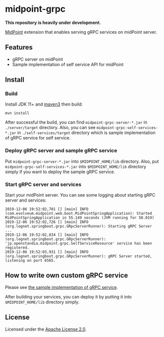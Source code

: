 # midpoint-grpc
**This repository is heavily under development.**

[MidPoint](https://github.com/Evolveum/midpoint) extension that enables serving gRPC services on midPoint server.

## Features

* gRPC server on midPoint
* Sample implementation of self service API for midPoint

## Install

### Build

Install JDK 11+ and [maven3](https://maven.apache.org/download.cgi) then build:

```
mvn install
```

After successful the build, you can find `midpoint-grpc-server-*.jar` in `./server/target` directory.
Also, you can see `midpoint-grpc-self-services-*.jar` in `./self-services/target` directory which is sample implementation of gRPC service for self service.

### Deploy gRPC server and sample gRPC service

Put `midpoint-grpc-server-*.jar` into `$MIDPOINT_HOME/lib` directory.
Also, put `midpoint-grpc-self-services-*.jar` into `$MIDPOINT_HOME/lib` directory simply
if you want to deploy the sample gRPC service.

### Start gRPC server and services

Start your midPoint server. You can see some logging about starting gRPC server and services:

```
2019-12-06 19:52:02,701 [] [main] INFO (com.evolveum.midpoint.web.boot.MidPointSpringApplication): Started MidPointSpringApplication in 55.149 seconds (JVM running for 58.019)
2019-12-06 19:52:02,726 [] [main] INFO (org.lognet.springboot.grpc.GRpcServerRunner): Starting gRPC Server ...
2019-12-06 19:52:02,834 [] [main] INFO (org.lognet.springboot.grpc.GRpcServerRunner): 'jp.openstandia.midpoint.grpc.SelfServiceResource' service has been registered.
2019-12-06 19:52:03,931 [] [main] INFO (org.lognet.springboot.grpc.GRpcServerRunner): gRPC Server started, listening on port 6565.
```

## How to write own custom gRPC service

Please see [the sample implementation of gRPC service](https://github.com/openstandia/midpoint-grpc/tree/master/self-services).

After building your services, you can deploy it by putting it into `$MIDPOINT_HOME/lib` directory simply.

## License

Licensed under the [Apache License 2.0](/LICENSE).

